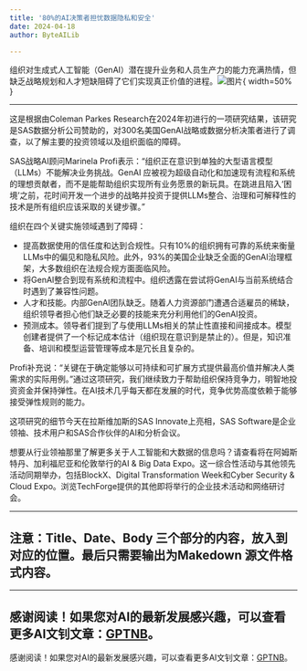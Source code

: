 ```yaml
---
title: '80%的AI决策者担忧数据隐私和安全'
date: 2024-04-18
author: ByteAILib

---
```


组织对生成式人工智能（GenAI）潜在提升业务和人员生产力的能力充满热情，但缺乏战略规划和人才短缺阻碍了它们实现真正价值的进程。![图片](https://www.artificialintelligence-news.com/wp-content/uploads/sites/9/2024/04/matthew-henry-fPxOowbR6ls-unsplash.jpg){ width=50% }

---
这是根据由Coleman Parkes Research在2024年初进行的一项研究结果，该研究是SAS数据分析公司赞助的，对300名美国GenAI战略或数据分析决策者进行了调查，以了解主要的投资领域以及组织面临的障碍。

SAS战略AI顾问Marinela Profi表示：“组织正在意识到单独的大型语言模型（LLMs）不能解决业务挑战。GenAI 应被视为超级自动化和加速现有流程和系统的理想贡献者，而不是能帮助组织实现所有业务愿景的新玩具。在跳进且陷入‘困境’之前，花时间开发一个进步的战略并投资于提供LLMs整合、治理和可解释性的技术是所有组织应该采取的关键步骤。”

组织在四个关键实施领域遇到了障碍：
- 提高数据使用的信任度和达到合规性。只有10%的组织拥有可靠的系统来衡量LLMs中的偏见和隐私风险。此外，93%的美国企业缺乏全面的GenAI治理框架，大多数组织在法规合规方面面临风险。
- 将GenAI整合到现有系统和流程中。组织透露在尝试将GenAI与当前系统结合时遇到了兼容性问题。
- 人才和技能。内部GenAI团队缺乏。随着人力资源部门遭遇合适雇员的稀缺，组织领导者担心他们缺乏必要的技能来充分利用他们的GenAI投资。
- 预测成本。领导者们提到了与使用LLMs相关的禁止性直接和间接成本。模型创建者提供了一个标记成本估计（组织现在意识到是禁止的）。但是，知识准备、培训和模型运营管理等成本是冗长且复杂的。

Profi补充说：“关键在于确定能够以可持续和可扩展方式提供最高价值并解决人类需求的实际用例。”通过这项研究，我们继续致力于帮助组织保持竞争力，明智地投资资金并保持弹性。在AI技术几乎每天都在发展的时代，竞争优势高度依赖于能够接受弹性规则的能力。

这项研究的细节今天在拉斯维加斯的SAS Innovate上亮相，SAS Software是企业领袖、技术用户和SAS合作伙伴的AI和分析会议。

想要从行业领袖那里了解更多关于人工智能和大数据的信息吗？请查看将在阿姆斯特丹、加利福尼亚和伦敦举行的AI & Big Data Expo。这一综合性活动与其他领先活动同期举办，包括BlockX、Digital Transformation Week和Cyber Security & Cloud Expo。浏览TechForge提供的其他即将举行的企业技术活动和网络研讨会。

---

注意：Title、Date、Body 三个部分的内容，放入到对应的位置。最后只需要输出为Makedown 源文件格式内容。
---

---
感谢阅读！如果您对AI的最新发展感兴趣，可以查看更多AI文钊文章：[GPTNB](https://gptnb.com)。
---
感谢阅读！如果您对AI的最新发展感兴趣，可以查看更多AI文钊文章：[GPTNB](https://gptnb.com)。